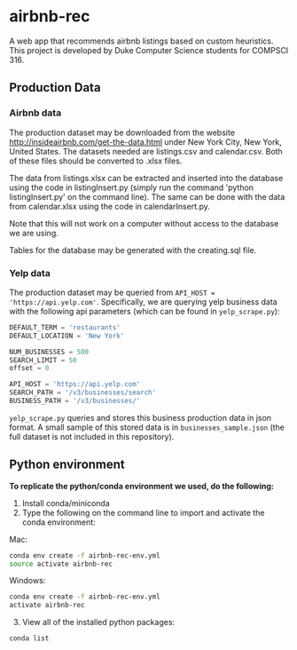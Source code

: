 # airbnb-rec
A web app that recommends airbnb listings based on custom heuristics. This project is developed by Duke Computer Science students for COMPSCI 316.

## Production Data
### Airbnb data
The production dataset may be downloaded from the website http://insideairbnb.com/get-the-data.html under New York City, New York, United States. The datasets needed are listings.csv and calendar.csv. Both of these files should be converted to .xlsx files.

The data from listings.xlsx can be extracted and inserted into the database using the code in listingInsert.py (simply run the command 'python listingInsert.py' on the command line). The same can be done with the data from calendar.xlsx using the code in calendarInsert.py.

Note that this will not work on a computer without access to the database we are using.

Tables for the database may be generated with the creating.sql file.

### Yelp data
The production dataset may be queried from `API_HOST = 'https://api.yelp.com'`. Specifically, we are querying yelp business data with the following api parameters (which can be found in `yelp_scrape.py`):

```py
DEFAULT_TERM = 'restaurants'
DEFAULT_LOCATION = 'New York'

NUM_BUSINESSES = 500
SEARCH_LIMIT = 50
offset = 0

API_HOST = 'https://api.yelp.com'
SEARCH_PATH = '/v3/businesses/search'
BUSINESS_PATH = '/v3/businesses/'
```

`yelp_scrape.py` queries and stores this business production data in json format. A small sample of this stored data is in `businesses_sample.json` (the full dataset is not included in this repository).

## Python environment
**To replicate the python/conda environment we used, do the following:**

1. Install conda/miniconda
2. Type the following on the command line to import and activate the conda environment:

Mac:

```bash
conda env create -f airbnb-rec-env.yml
source activate airbnb-rec
```

Windows:

```bash
conda env create -f airbnb-rec-env.yml
activate airbnb-rec
```

3. View all of the installed python packages:

```bash
conda list
```

